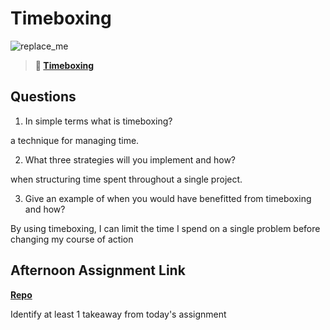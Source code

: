 # Timeboxing

![replace_me](https://codeworks.blob.core.windows.net/public/assets/img/illustrations/placeholder.svg)
> **📖 [Timeboxing](https://codeworksacademy.com/fs-student-guide/resources/wk5/03-Timeboxing)**

## Questions

1. In simple terms what is timeboxing?

a technique for managing time.

2. What three strategies will you implement and how?

when structuring time spent throughout a single project.

3. Give an example of when you would have benefitted from timeboxing and how? 

By using timeboxing, I can limit the time I spend on a single problem before changing my course of action

## Afternoon Assignment Link

**[Repo](https://github.com/jon-cron/planetAPI.git)**

Identify at least 1 takeaway from today's assignment
